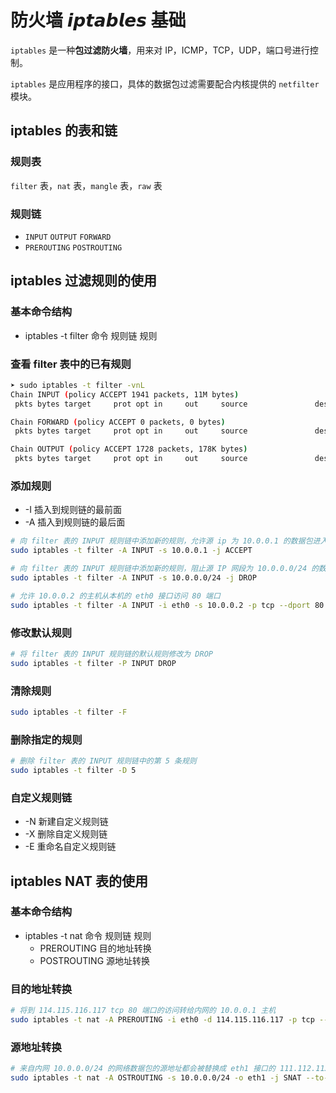 # 防火墙 𝙞𝙥𝙩𝙖𝙗𝙡𝙚𝙨 基础

`iptables` 是一种**包过滤防火墙**，用来对 IP，ICMP，TCP，UDP，端口号进行控制。

`iptables` 是应用程序的接口，具体的数据包过滤需要配合内核提供的 `netfilter` 模块。

## iptables 的表和链

### 规则表

`filter` 表，`nat` 表，`mangle` 表，`raw` 表

### 规则链

* `INPUT` `OUTPUT` `FORWARD`
* `PREROUTING` `POSTROUTING`

## iptables 过滤规则的使用

### 基本命令结构

* iptables -t filter 命令 规则链 规则

### 查看 filter 表中的已有规则

```bash
➤ sudo iptables -t filter -vnL                                                 14:04:32
Chain INPUT (policy ACCEPT 1941 packets, 11M bytes)
 pkts bytes target     prot opt in     out     source               destination      

Chain FORWARD (policy ACCEPT 0 packets, 0 bytes)
 pkts bytes target     prot opt in     out     source               destination      

Chain OUTPUT (policy ACCEPT 1728 packets, 178K bytes)
 pkts bytes target     prot opt in     out     source               destination
```

### 添加规则

* -I 插入到规则链的最前面
* -A 插入到规则链的最后面

```bash
# 向 filter 表的 INPUT 规则链中添加新的规则，允许源 ip 为 10.0.0.1 的数据包进入
sudo iptables -t filter -A INPUT -s 10.0.0.1 -j ACCEPT

# 向 filter 表的 INPUT 规则链中添加新的规则，阻止源 IP 网段为 10.0.0.0/24 的数据包进入
sudo iptables -t filter -A INPUT -s 10.0.0.0/24 -j DROP

# 允许 10.0.0.2 的主机从本机的 eth0 接口访问 80 端口
sudo iptables -t filter -A INPUT -i eth0 -s 10.0.0.2 -p tcp --dport 80 -j ACCEPT
```

### 修改默认规则

```bash
# 将 filter 表的 INPUT 规则链的默认规则修改为 DROP
sudo iptables -t filter -P INPUT DROP
```

### 清除规则

```bash
sudo iptables -t filter -F
```

### 删除指定的规则

```bash
# 删除 filter 表的 INPUT 规则链中的第 5 条规则
sudo iptables -t filter -D 5
```

### 自定义规则链

* -N 新建自定义规则链
* -X 删除自定义规则链
* -E 重命名自定义规则链

## iptables NAT 表的使用

### 基本命令结构

* iptables -t nat 命令 规则链 规则
  * PREROUTING 目的地址转换
  * POSTROUTING 源地址转换

### 目的地址转换

```bash
# 将到 114.115.116.117 tcp 80 端口的访问转给内网的 10.0.0.1 主机
sudo iptables -t nat -A PREROUTING -i eth0 -d 114.115.116.117 -p tcp --dport 80 -j DNAT --to-destination 10.0.0.1
```

### 源地址转换

```bash
# 来自内网 10.0.0.0/24 的网络数据包的源地址都会被替换成 eth1 接口的 111.112.113.114，然后发往外网
sudo iptables -t nat -A OSTROUTING -s 10.0.0.0/24 -o eth1 -j SNAT --to-source 111.112.113.114
```